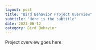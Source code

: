 ```yaml
---
layout: post
title: "Bird Behavior Project Overview"
subtitle: "Here is the subtitle"
date: 2023-06-12
category: Bird Behavior
---
```


Project overview goes here.
